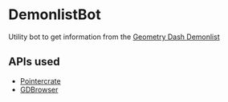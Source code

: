 # DemonlistBot
Utility bot to get information from the [Geometry Dash Demonlist](https://pointercrate.com/)

## APIs used
- [Pointercrate](https://pointercrate.com/documentation/index)
- [GDBrowser](https://gdbrowser.com/api)
